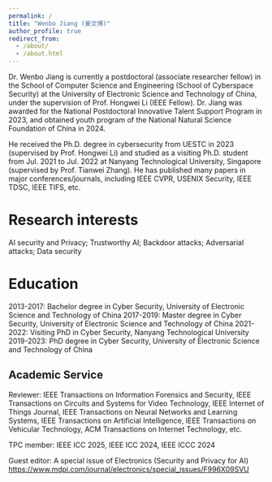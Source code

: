 ```yaml
---
permalink: /
title: "Wenbo Jiang (姜文博)"
author_profile: true
redirect_from: 
  - /about/
  - /about.html
---
```


Dr. Wenbo Jiang is currently a postdoctoral (associate researcher fellow) in the School of Computer Science and Engineering (School of Cyberspace Security) at the University of Electronic Science and Technology of China, under the supervision of Prof. Hongwei Li (IEEE Fellow). Dr. Jiang was awarded for the National Postdoctoral Innovative Talent Support Program in 2023, and obtained youth program of the National Natural Science Foundation of China in 2024. 


He received the Ph.D. degree in cybersecurity from UESTC in 2023 (supervised by Prof. Hongwei Li) and studied as a visiting Ph.D. student from Jul. 2021 to Jul. 2022 at Nanyang Technological University, Singapore (supervised by Prof. Tianwei Zhang). He has published many papers in major conferences/journals, including IEEE CVPR, USENIX Security, IEEE TDSC, IEEE TIFS, etc. 

Research interests
======
AI security and Privacy; Trustworthy AI; Backdoor attacks; Adversarial attacks; Data security

Education
======
2013-2017: Bachelor degree in Cyber Security, University of Electronic Science and Technology of China
2017-2019: Master degree in Cyber Security, University of Electronic Science and Technology of China
2021-2022: Visiting PhD in Cyber Security, Nanyang Technological University
2019-2023: PhD degree in Cyber Security, University of Electronic Science and Technology of China

Academic Service
------
Reviewer: IEEE Transactions on Information Forensics and Security, IEEE Transactions on Circuits and Systems for Video Technology, IEEE Internet of Things Journal, IEEE Transactions on Neural Networks and Learning Systems, IEEE Transactions on Artificial Intelligence, IEEE Transactions on Vehicular Technology, ACM Transactions on Internet Technology, etc.

TPC member: IEEE ICC 2025, IEEE ICC 2024, IEEE ICCC 2024

Guest editor: A special issue of Electronics (Security and Privacy for AI)  https://www.mdpi.com/journal/electronics/special_issues/F996X09SVU
